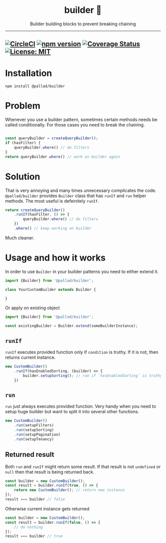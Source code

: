 <div align="center">
<h1>builder 💪</h1>

<p>Builder building blocks to prevent breaking chaining</p>
</div>

---
[![CircleCI](https://circleci.com/gh/pallad-ts/error-mapper/tree/master.svg?style=svg)](https://circleci.com/gh/pallad-ts/error-mapper/tree/master)
[![npm version](https://badge.fury.io/js/@pallad%2Ferror-mapper.svg)](https://badge.fury.io/js/@pallad%2Ferror-mapper)
[![Coverage Status](https://coveralls.io/repos/github/pallad-ts/error-mapper/badge.svg?branch=master)](https://coveralls.io/github/pallad-ts/error-mapper?branch=master)
[![License: MIT](https://img.shields.io/badge/License-MIT-green.svg)](https://opensource.org/licenses/MIT)
---

# Installation

```shell
npm install @pallad/builder
```

# Problem

Whenever you use a builder pattern, sometimes certain methods needs be called conditionally.
For those cases you need to break the chaining.

```typescript

const queryBuilder = createQueryBuilder();
if (hasFilter) {
	queryBuilder.where() // do filters
}
return queryBuilder.where() // work on builder again
```

# Solution

That is very annoying and many times unnecessary complicates the code. `@pallad/builder` provides `Builder` class that
has `runIf` and `run` helper methods. The most useful is defeinitely `runIf`.

```typescript
return createQueryBuilder()
	.runIf(hasFilter, () => {
		queryBuilder.where() // do filters 
	})
	.where() // keep working on builder
```

Much cleaner.

# Usage and how it works

In order to use `Builder` in your builder patterns you need to either extend it.

```typescript
import {Builder} from '@pallad/builder';

class YourCustomBuilder extends Builder {

}
```

Or apply on existing object

```typescript
import {Builder} from '@pallad/builder';

const existingBuilder = Builder.extend(someBuilderInstance);
```

## `runIf`

`runIf` executes provided function only if `condition` is truthy.
If it is not, then returns current instance.

```typescript
new CustomBuilder()
	.runIf(hasEnabledSorting, (builder) => {
		builder.setupSorting(); // ran if `hasEnabledSorting` is truthy
	})
```

## `run`

`run` just always executes provided function.
Very handy when you need to setup huge builder but want to split it into several other functions.

```typescript
new CustomBuilder()
	.run(setupFilters)
	.run(setupSorting)
	.run(setupPagination)
	.run(setupTenancy)
```

## Returned result

Both `run` and `runIf` might return some result.
If that result is not `undefined` or `null` then that result is being returned back.

```typescript
const builder = new CustomBuilder();
const result = builder.runIf(true, () => {
	return new CustomBuilder(); // return new instance
});
result === builder // false
```

Otherwise current instance gets returned

```typescript
const builder = new CustomBuilder();
const result = builder.runIf(false, () => {
	// do nothing
});
result === builder // true
```

